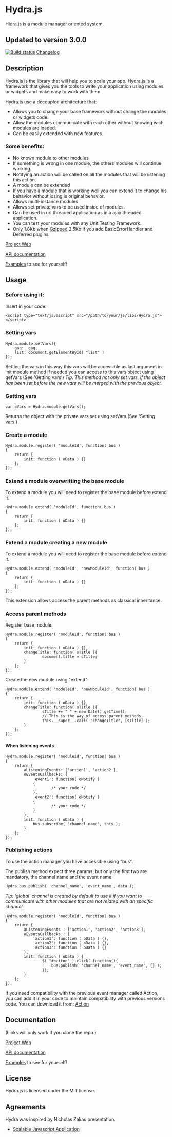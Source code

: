 # Hydra.js
Hidra.js is a module manager oriented system.

## Updated to version 3.0.0
[![Build status](https://secure.travis-ci.org/tcorral/Hydra.js.png?branch=master)](http://travis-ci.org/tcorral/Hydra.js)
[Changelog](https://raw.github.com/tcorral/Hydra.js/master/changelog.txt)

## Description

Hydra.js is the library that will help you to scale your app.
Hydra.js is a framework that gives you the tools to write your application using modules or widgets and make easy to work with them.

Hydra.js use a decoupled architecture that:

* Allows you to change your base framework without change the modules or widgets code.
* Allow the modules communicate with each other without knowing wich modules are loaded.
* Can be easily extended with new features.

### Some benefits:

* No known module to other modules
 * If something is wrong in one module, the others modules will continue working.
* Notifying an action will be called on all the modules that will be listening this action.
* A module can be extended
 * If you have a module that is working well you can extend it to change his behavior without losing is original behavior.
* Allows multi-instance modules
* Allows set private vars to be used inside of modules.
* Can be used in url threaded application as in a ajax threaded application.
* You can test your modules with any Unit Testing Framework.
* Only 1.8Kb when [Gzipped](https://github.com/tcorral/Hydra.js/raw/master/versions/hydra.min.js.gz) 2.5Kb if you add BasicErrorHandler and Deferred plugins.

[Project Web](http://tcorral.github.com/Hydra.js)

[API documentation](http://tcorral.github.com/Hydra.js/apis/Hydra.js_API_v3.0.0/index.html)

[Examples](http://tcorral.github.com/Hydra.js/examples/index.html) to see for yourself!

## Usage

### Before using it:
Insert in your code:

	<script type="text/javascript" src="/path/to/your/js/libs/Hydra.js"></script>

### Setting vars
	Hydra.module.setVars({
		gaq: _gaq,
		list: document.getElementById( "list" )
	});
Setting the vars in this way this vars will be accessible as last argument in init module method if needed you can access
to this vars object using getVars (See 'Getting vars')
*Tip. This method not only set vars, if the object has been set before the new vars will be merged with the previous object.*

### Getting vars
	var oVars = Hydra.module.getVars();
Returns the object with the private vars set using setVars (See 'Setting vars')

### Create a module
	Hydra.module.register( 'moduleId', function( bus )
	{
		return {
			init: function ( oData ) {}
		};
	});

### Extend a module overwritting the base module
To extend a module you will need to register the base module before extend it.

	Hydra.module.extend( 'moduleId', function( bus )
	{
		return {
			init: function ( oData ) {}
		};
	});

### Extend a module creating a new module
To extend a module you will need to register the base module before extend it.

	Hydra.module.extend( 'moduleId', 'newModuleId', function( bus )
	{
		return {
			init: function ( oData ) {}
		};
	});

This extension allows access the parent methods as classical inheritance.

### Access parent methods

Register base module:

	Hydra.module.register( 'moduleId', function( bus )
	{
		return {
			init: function ( oData ) {},
			changeTitle: function( sTitle ){
					document.title = sTitle;
			}
		};
	});

Create the new module using "extend":

	Hydra.module.extend( 'moduleId', 'newModuleId', function( bus )
	{
		return {
			init: function ( oData ) {},
			changeTitle: function( sTitle ){
					sTitle += " " + new Date().getTime();
					// This is the way of access parent methods.
					this.__super__.call( "changeTitle", [sTitle] );
			}
		};
	});


#### When listening events
	Hydra.module.register( 'moduleId', function( bus )
	{
		return {
			aListeningEvents: ['action1', 'action2'],
			oEventsCallbacks: {
				'event1': function( oNotify )
				{
						/* your code */
				},
				'event2': function( oNotify )
				{
						/* your code */
				}
			},
			init: function ( oData ) {
				bus.subscribe( 'channel_name', this );
			}
		};
	});

### Publishing actions
To use the action manager you have accessible using "bus".

The publish method expect three params, but only the first two are mandatory, the channel name and the event name

	Hydra.bus.publish( 'channel_name', 'event_name', data );

*Tip: 'global' channel is created by default to use it if you want to communicate with other modules that are not related with an specific channel.*

	Hydra.module.register( 'moduleId', function( bus )
	{
		return {
			aListeningEvents : ['action1', 'action2', 'action3'],
			oEventsCallbacks : {
				'action1': function ( oData ) {},
				'action2': function ( oData ) {},
				'action3': function ( oData ) {}
			},
			init: function ( oData ) {
					$( "#button" ).click( function(){
						bus.publish( 'channel_name', 'event_name', {} );
					});
			}
		};
	});

If you need compatibility with the previous event manager called Action, you can add it in your code to maintain compatibility with previous versions code. You can download it from: [Action](https://github.com/tcorral/Hydra_Extensions/tree/master/Sandbox)


## Documentation

(Links will only work if you clone the repo.)

[Project Web](http://tcorral.github.com/Hydra.js)

[API documentation](http://tcorral.github.com/Hydra.js/apis/Hydra.js_API_v2.5.0/index.html)

[Examples](http://tcorral.github.com/Hydra.js/examples/index.html) to see for yourself!

## License

Hydra.js is licensed under the MIT license.

## Agreements

Hydra was inspired by Nicholas Zakas presentation.

* [Scalable Javascript Application](http://www.slideshare.net/nzakas/scalable-javascript-application-architecture)